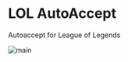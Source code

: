 # LOL AutoAccept
Autoaccept for League of Legends

![main](https://github.com/manchas73/lol_autoaccept/assets/46001842/f6fb2416-b67f-4d5b-9fc0-0f5a1c8e63aa)
